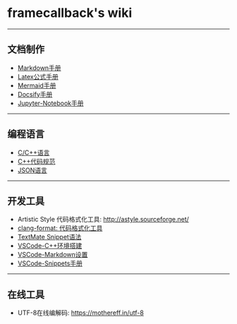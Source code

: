 # framecallback's wiki

---

## 文档制作

* [Markdown手册](make_docs/markdown_manual.md)
* [Latex公式手册](make_docs/latex_formula_manual.md)
* [Mermaid手册](make_docs/mermaid_manual.md)
* [Docsify手册](make_docs/docsify_manual.md)
* [Jupyter-Notebook手册](make_docs/jupyter_notebook_manual.md)

---

## 编程语言

* [C/C++语言](language/cpp_language.md)
* [C++代码规范](language/cpp_coding_style.md)
* [JSON语言](language/json_language.md)

---

## 开发工具

* Artistic Style 代码格式化工具: <http://astyle.sourceforge.net/>
* [clang-format: 代码格式化工具](dev_tools/clang_format_manual.md)
* [TextMate Snippet语法](dev_tools/textmate_snippet_syntax.md)
* [VSCode-C++环境搭建](dev_tools/vscode_cpp_setup.md)
* [VSCode-Markdown设置](dev_tools/vscode_markdown_setup.md)
* [VSCode-Snippets手册](dev_tools/vscode_snippets_manual.md)

---

## 在线工具

* UTF-8在线编解码: <https://mothereff.in/utf-8>
